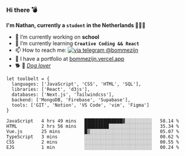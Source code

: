 ### Hi there 💣

**I'm Nathan, currently a `student` in the Netherlands 👨🏻‍🎓**
- 🔭 I’m currently working on **school**
- 🌱 I’m currently learning **`Creative Coding && React`**
- 📫 How to reach me: [![via telegram @bommezijn](https://shields.io/badge/@bommezijn-blue?logo=telegram&style=flat&color=21202F&labelColor=21202F)](https://t.me/bommezijn)
- 💼 I have a portfolio at [bommezijn.vercel.app](bommezijn.vercel.app)
- 🐕 📸  *[Dog lover](https://cln.sh/mvm25T)*
```JS
let toolbelt = {
  languages: ['JavaScript', 'CSS', 'HTML', 'SQL'],
  libraries: ['React', 'd3js'],
  databases: ['Next.js', 'Tailwindcss'],
  backend: ['MongoDB, 'Firebase', 'Supabase'],
  tools: ['GIT', 'Notion', 'VS Code', 'vim', 'Figma']
} 

```

<!--START_SECTION:waka-->

```text
JavaScript   4 hrs 49 mins   ██████████████▓░░░░░░░░░░   58.14 %
HTML         2 hrs 56 mins   █████████░░░░░░░░░░░░░░░░   35.34 %
Vue.js       25 mins         █▒░░░░░░░░░░░░░░░░░░░░░░░   05.07 %
TypeScript   3 mins          ░░░░░░░░░░░░░░░░░░░░░░░░░   00.62 %
CSS          2 mins          ░░░░░░░░░░░░░░░░░░░░░░░░░   00.55 %
EJS          1 min           ░░░░░░░░░░░░░░░░░░░░░░░░░   00.24 %
```

<!--END_SECTION:waka-->



<!--
**bommezijn/bommezijn** is a ✨ _special_ ✨ repository because its `README.md` (this file) appears on your GitHub profile.

Here are some ideas to get you started:

- c I’m currently working on ...
- 🌱 I’m currently learning ...
- 👯 I’m looking to collaborate on ...
- 🤔 I’m looking for help with ...
- 💬 Ask me about ...
- 📫 How to reach me: ...
- 😄 Pronouns: ...
- ⚡ Fun fact: ...
-->
